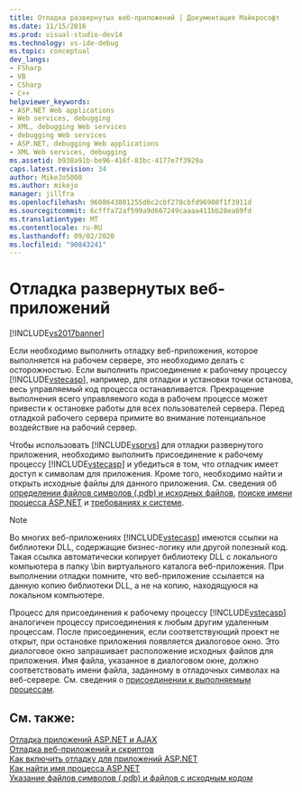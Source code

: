 ```yaml
---
title: Отладка развернутых веб-приложений | Документация Майкрософт
ms.date: 11/15/2016
ms.prod: visual-studio-dev14
ms.technology: vs-ide-debug
ms.topic: conceptual
dev_langs:
- FSharp
- VB
- CSharp
- C++
helpviewer_keywords:
- ASP.NET Web applications
- Web services, debugging
- XML, debugging Web services
- debugging Web services
- ASP.NET, debugging Web applications
- XML Web services, debugging
ms.assetid: b938a91b-be96-416f-83bc-4177e7f3929a
caps.latest.revision: 34
author: MikeJo5000
ms.author: mikejo
manager: jillfra
ms.openlocfilehash: 9608643801255d6c2cbf278cbfd96908f1f3911d
ms.sourcegitcommit: 6cfffa72af599a9d667249caaaa411bb28ea69fd
ms.translationtype: MT
ms.contentlocale: ru-RU
ms.lasthandoff: 09/02/2020
ms.locfileid: "90843241"
---
```

# <a name="debugging-deployed-web-applications"></a>Отладка развернутых веб-приложений
[!INCLUDE[vs2017banner](../includes/vs2017banner.md)]

Если необходимо выполнить отладку веб-приложения, которое выполняется на рабочем сервере, это необходимо делать с осторожностью. Если выполнить присоединение к рабочему процессу [!INCLUDE[vstecasp](../includes/vstecasp-md.md)], например, для отладки и установки точки останова, весь управляемый код процесса останавливается. Прекращение выполнения всего управляемого кода в рабочем процессе может привести к остановке работы для всех пользователей сервера. Перед отладкой рабочего сервера примите во внимание потенциальное воздействие на рабочий сервер.  
  
 Чтобы использовать [!INCLUDE[vsprvs](../includes/vsprvs-md.md)] для отладки развернутого приложения, необходимо выполнить присоединение к рабочему процессу [!INCLUDE[vstecasp](../includes/vstecasp-md.md)] и убедиться в том, что отладчик имеет доступ к символам для приложения. Кроме того, необходимо найти и открыть исходные файлы для данного приложения. См. сведения об [определении файлов символов (.pdb) и исходных файлов](../debugger/specify-symbol-dot-pdb-and-source-files-in-the-visual-studio-debugger.md), [ поиске имени процесса ASP.NET](../debugger/how-to-find-the-name-of-the-aspnet-process.md) и [требованиях к системе](../debugger/aspnet-debugging-system-requirements.md).  
  
> [!NOTE]
> Во многих веб-приложениях [!INCLUDE[vstecasp](../includes/vstecasp-md.md)] имеются ссылки на библиотеки DLL, содержащие бизнес-логику или другой полезный код. Такая ссылка автоматически копирует библиотеку DLL с локального компьютера в папку \bin виртуального каталога веб-приложения. При выполнении отладки помните, что веб-приложение ссылается на данную копию библиотеки DLL, а не на копию, находящуюся на локальном компьютере.  
  
 Процесс для присоединения к рабочему процессу [!INCLUDE[vstecasp](../includes/vstecasp-md.md)] аналогичен процессу присоединения к любым другим удаленным процессам. После присоединения, если соответствующий проект не открыт, при остановке приложения появляется диалоговое окно. Это диалоговое окно запрашивает расположение исходных файлов для приложения. Имя файла, указанное в диалоговом окне, должно соответствовать имени файла, заданному в отладочных символах на веб-сервере. См. сведения о [присоединении к выполняемым процессам](../debugger/attach-to-running-processes-with-the-visual-studio-debugger.md).  
  
## <a name="see-also"></a>См. также:  
 [Отладка приложений ASP.NET и AJAX](../debugger/debugging-aspnet-and-ajax-applications.md)   
 [Отладка веб-приложений и скриптов](../debugger/debugging-web-applications-and-script.md)   
 [Как включить отладку для приложений ASP.NET](../debugger/how-to-enable-debugging-for-aspnet-applications.md)   
 [Как найти имя процесса ASP.NET](../debugger/how-to-find-the-name-of-the-aspnet-process.md)   
 [Указание файлов символов (.pdb) и файлов с исходным кодом](../debugger/specify-symbol-dot-pdb-and-source-files-in-the-visual-studio-debugger.md)

